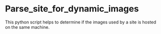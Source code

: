 # Parse_site_for_dynamic_images
This python script helps to determine if the images used by a site is hosted on the same machine.
